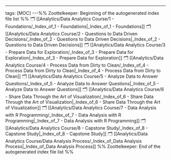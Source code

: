 ---
tags: [MOC]
---%% Zoottelkeeper: Beginning of the autogenerated index file list  %%
🗂️ [[Analytics/Data Analytics Course/1 - Foundations/_Index_of_1 - Foundations|_Index_of_1 - Foundations]]
🗂️ [[Analytics/Data Analytics Course/2 - Questions to Data Driven Decisions/_Index_of_2 - Questions to Data Driven Decisions|_Index_of_2 - Questions to Data Driven Decisions]]
🗂️ [[Analytics/Data Analytics Course/3 - Prepare Data for Exploration/_Index_of_3 - Prepare Data for Exploration|_Index_of_3 - Prepare Data for Exploration]]
🗂️ [[Analytics/Data Analytics Course/4 - Process Data from Dirty to Clean/_Index_of_4 - Process Data from Dirty to Clean|_Index_of_4 - Process Data from Dirty to Clean]]
🗂️ [[Analytics/Data Analytics Course/5 - Analyze Data to Answer Questions/_Index_of_5 - Analyze Data to Answer Questions|_Index_of_5 - Analyze Data to Answer Questions]]
🗂️ [[Analytics/Data Analytics Course/6 - Share Data Through the Art of Visualization/_Index_of_6 - Share Data Through the Art of Visualization|_Index_of_6 - Share Data Through the Art of Visualization]]
🗂️ [[Analytics/Data Analytics Course/7 - Data Analysis with R Programming/_Index_of_7 - Data Analysis with R Programming|_Index_of_7 - Data Analysis with R Programming]]
🗂️ [[Analytics/Data Analytics Course/8 - Capstone Study/_Index_of_8 - Capstone Study|_Index_of_8 - Capstone Study]]
🗂️ [[Analytics/Data Analytics Course/Data Analysis Process/_Index_of_Data Analysis Process|_Index_of_Data Analysis Process]]
%% Zoottelkeeper: End of the autogenerated index file list  %%
